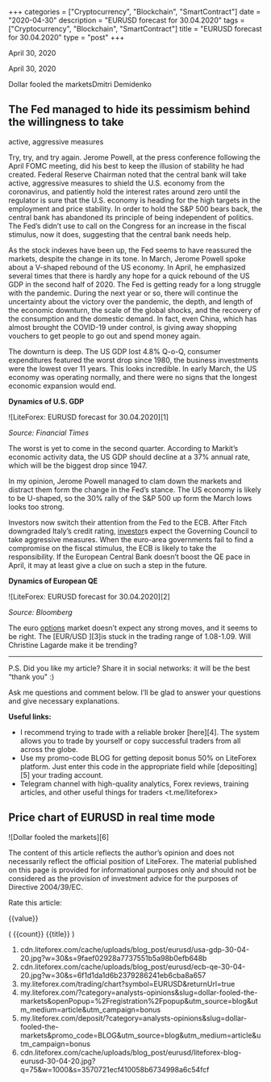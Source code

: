+++
categories = ["Cryptocurrency", "Blockchain", "SmartContract"]
date = "2020-04-30"
description = "EURUSD forecast for 30.04.2020"
tags = ["Cryptocurrency", "Blockchain", "SmartContract"]
title = "EURUSD forecast for 30.04.2020"
type = "post"
+++

April 30, 2020

April 30, 2020

Dollar fooled the marketsDmitri Demidenko

## The Fed managed to hide its pessimism behind the willingness to take
active, aggressive measures

Try, try, and try again. Jerome Powell, at the press conference
following the April FOMC meeting, did his best to keep the illusion of
stability he had created. Federal Reserve Chairman noted that the
central bank will take active, aggressive measures to shield the U.S.
economy from the coronavirus, and patiently hold the interest rates
around zero until the regulator is sure that the U.S. economy is heading
for the high targets in the employment and price stability. In order to
hold the S&P 500 bears back, the central bank has abandoned its
principle of being independent of politics. The Fed’s didn’t use to call
on the Congress for an increase in the fiscal stimulus, now it does,
suggesting that the central bank needs help.

As the stock indexes have been up, the Fed seems to have reassured the
markets, despite the change in its tone. In March, Jerome Powell spoke
about a V-shaped rebound of the US economy. In April, he emphasized
several times that there is hardly any hope for a quick rebound of the
US GDP in the second half of 2020. The Fed is getting ready for a long
struggle with the pandemic. During the next year or so, there will
continue the uncertainty about the victory over the pandemic, the depth,
and length of the economic downturn, the scale of the global shocks, and
the recovery of the consumption and the domestic demand. In fact, even
China, which has almost brought the COVID-19 under control, is giving
away shopping vouchers to get people to go out and spend money again.

The downturn is deep. The US GDP lost 4.8% Q-o-Q, consumer expenditures
featured the worst drop since 1980, the business investments were the
lowest over 11 years. This looks incredible. In early March, the US
economy was operating normally, and there were no signs that the longest
economic expansion would end.

 **Dynamics of U.S. GDP**

![LiteForex: EURUSD forecast for 30.04.2020][1]

 _Source: Financial Times_

The worst is yet to come in the second quarter. According to Markit’s
economic activity data, the US GDP should decline at a 37% annual rate,
which will be the biggest drop since 1947.

In my opinion, Jerome Powell managed to clam down the markets and
distract them form the change in the Fed’s stance. The US economy is
likely to be U-shaped, so the 30% rally of the S&P 500 up form the March
lows looks too strong.

Investors now switch their attention from the Fed to the ECB. After
Fitch downgraded Italy’s credit rating, [investor](https://www.fintechee.com/tutorial-for-forex-trading/investor-mode/)s expect the Governing
Council to take aggressive measures. When the euro-area governments fail
to find a compromise on the fiscal stimulus, the ECB is likely to take
the responsibility. If the European Central Bank doesn’t boost the QE
pace in April, it may at least give a clue on such a step in the future.

 **Dynamics of European QE**

![LiteForex: EURUSD forecast for 30.04.2020][2]

 _Source: Bloomberg_

The euro [options](https://www.fixpro.org/post/options-liquidity/) market doesn’t expect any strong moves, and it seems to
be right. The [EUR/USD ][3]is stuck in the trading range of 1.08-1.09.
Will Christine Lagarde make it be trending?

* * *

P.S. Did you like my article? Share it in social networks: it will be
the best “thank you" :)

Ask me questions and comment below. I’ll be glad to answer your
questions and give necessary explanations.

 **Useful links:**

  * I recommend trying to trade with a reliable broker [here][4]. The system allows you to trade by yourself or copy successful traders from all across the globe.
  * Use my promo-code BLOG for getting deposit bonus 50% on LiteForex platform. Just enter this code in the appropriate field while [depositing][5] your trading account.
  * Telegram channel with high-quality analytics, Forex reviews, training articles, and other useful things for traders <t.me/liteforex>

## Price chart of EURUSD in real time mode

![Dollar fooled the markets][6]

The content of this article reflects the author’s opinion and does not
necessarily reflect the official position of LiteForex. The material
published on this page is provided for informational purposes only and
should not be considered as the provision of investment advice for the
purposes of Directive 2004/39/EC.

Rate this article:

{{value}}

( {{count}} {{title}} )

   1. cdn.liteforex.com/cache/uploads/blog_post/eurusd/usa-gdp-30-04-20.jpg?w=30&s=9faef02928a7737551b5a98b0efb648b
   2. cdn.liteforex.com/cache/uploads/blog_post/eurusd/ecb-qe-30-04-20.jpg?w=30&s=6f1d1da1d6b2379286241eb6cba8a657
   3. my.liteforex.com/trading/chart?symbol=EURUSD&returnUrl=true
   4. my.liteforex.com/?category=analysts-opinions&slug=dollar-fooled-the-markets&openPopup=%2Fregistration%2Fpopup&utm_source=blog&utm_medium=article&utm_campaign=bonus
   5. my.liteforex.com/deposit/?category=analysts-opinions&slug=dollar-fooled-the-markets&promo_code=BLOG&utm_source=blog&utm_medium=article&utm_campaign=bonus
   6. cdn.liteforex.com/cache/uploads/blog_post/eurusd/liteforex-blog-eurusd-30-04-20.jpg?q=75&w=1000&s=3570721ecf410058b6734998a6c54fcf